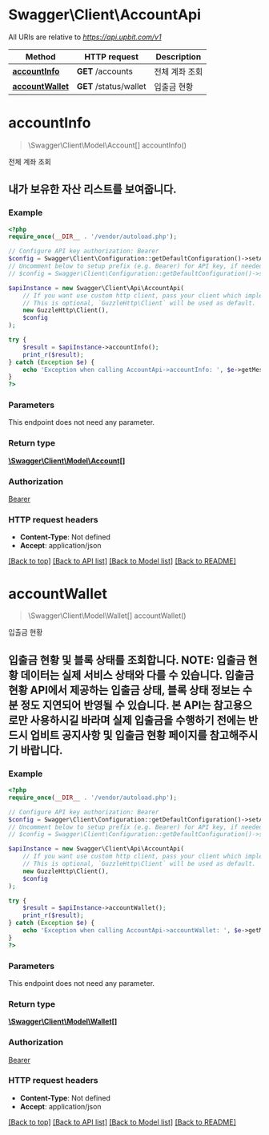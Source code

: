 # Swagger\Client\AccountApi

All URIs are relative to *https://api.upbit.com/v1*

Method | HTTP request | Description
------------- | ------------- | -------------
[**accountInfo**](AccountApi.md#accountInfo) | **GET** /accounts | 전체 계좌 조회
[**accountWallet**](AccountApi.md#accountWallet) | **GET** /status/wallet | 입출금 현황


# **accountInfo**
> \Swagger\Client\Model\Account[] accountInfo()

전체 계좌 조회

## 내가 보유한 자산 리스트를 보여줍니다.

### Example
```php
<?php
require_once(__DIR__ . '/vendor/autoload.php');

// Configure API key authorization: Bearer
$config = Swagger\Client\Configuration::getDefaultConfiguration()->setApiKey('Authorization', 'YOUR_API_KEY');
// Uncomment below to setup prefix (e.g. Bearer) for API key, if needed
// $config = Swagger\Client\Configuration::getDefaultConfiguration()->setApiKeyPrefix('Authorization', 'Bearer');

$apiInstance = new Swagger\Client\Api\AccountApi(
    // If you want use custom http client, pass your client which implements `GuzzleHttp\ClientInterface`.
    // This is optional, `GuzzleHttp\Client` will be used as default.
    new GuzzleHttp\Client(),
    $config
);

try {
    $result = $apiInstance->accountInfo();
    print_r($result);
} catch (Exception $e) {
    echo 'Exception when calling AccountApi->accountInfo: ', $e->getMessage(), PHP_EOL;
}
?>
```

### Parameters
This endpoint does not need any parameter.

### Return type

[**\Swagger\Client\Model\Account[]**](../Model/Account.md)

### Authorization

[Bearer](../../README.md#Bearer)

### HTTP request headers

 - **Content-Type**: Not defined
 - **Accept**: application/json

[[Back to top]](#) [[Back to API list]](../../README.md#documentation-for-api-endpoints) [[Back to Model list]](../../README.md#documentation-for-models) [[Back to README]](../../README.md)

# **accountWallet**
> \Swagger\Client\Model\Wallet[] accountWallet()

입출금 현황

## 입출금 현황 및 블록 상태를 조회합니다.  **NOTE**: 입출금 현황 데이터는 실제 서비스 상태와 다를 수 있습니다.  입출금 현황 API에서 제공하는 입출금 상태, 블록 상태 정보는 수 분 정도 지연되어 반영될 수 있습니다. 본 API는 참고용으로만 사용하시길 바라며 실제 입출금을 수행하기 전에는 반드시 업비트 공지사항 및 입출금 현황 페이지를 참고해주시기 바랍니다.

### Example
```php
<?php
require_once(__DIR__ . '/vendor/autoload.php');

// Configure API key authorization: Bearer
$config = Swagger\Client\Configuration::getDefaultConfiguration()->setApiKey('Authorization', 'YOUR_API_KEY');
// Uncomment below to setup prefix (e.g. Bearer) for API key, if needed
// $config = Swagger\Client\Configuration::getDefaultConfiguration()->setApiKeyPrefix('Authorization', 'Bearer');

$apiInstance = new Swagger\Client\Api\AccountApi(
    // If you want use custom http client, pass your client which implements `GuzzleHttp\ClientInterface`.
    // This is optional, `GuzzleHttp\Client` will be used as default.
    new GuzzleHttp\Client(),
    $config
);

try {
    $result = $apiInstance->accountWallet();
    print_r($result);
} catch (Exception $e) {
    echo 'Exception when calling AccountApi->accountWallet: ', $e->getMessage(), PHP_EOL;
}
?>
```

### Parameters
This endpoint does not need any parameter.

### Return type

[**\Swagger\Client\Model\Wallet[]**](../Model/Wallet.md)

### Authorization

[Bearer](../../README.md#Bearer)

### HTTP request headers

 - **Content-Type**: Not defined
 - **Accept**: application/json

[[Back to top]](#) [[Back to API list]](../../README.md#documentation-for-api-endpoints) [[Back to Model list]](../../README.md#documentation-for-models) [[Back to README]](../../README.md)


